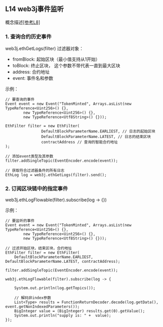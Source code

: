 ##  L14 web3j事件监听

 概念描述[[参考L8]](https://github.com/andyYuanFZM/Chain33_Dapp_develop/blob/main/L8%20web3.js%E5%90%88%E7%BA%A6%E4%BA%8B%E4%BB%B6/L8_readme.md) 

### 1. 查询合约历史事件  
web3j.ethGetLogs(filter)
过滤器对象：
- fromBlock: 起始区块（最小值支持从1开始）
- toBlock: 终止区块， 这个参数不带代表一直到最大区块
- address: 合约地址
- event: 事件名和参数

示例： 
```  
// 要查询的事件
Event event = new Event("TokenMinted", Arrays.asList(new TypeReference<Uint256>() {},
        new TypeReference<Uint256>() {},
        new TypeReference<Utf8String>() {}));

EthFilter filter = new EthFilter(
                DefaultBlockParameterName.EARLIEST, // 日志的起始区块
                DefaultBlockParameterName.LATEST, // 日志的结束区块
                contractAddress // 查询的智能合约地址
);

// 添加event类型及其参数
filter.addSingleTopic(EventEncoder.encode(event));

// 获取符合过滤器条件的所有日志
EthLog log = web3j.ethGetLogs(filter).send();
```  

### 2. 订阅区块链中的指定事件  
web3j.ethLogFlowable(filter).subscribe(log -> {})

示例：
```  
// 要监听的事件
Event event = new Event("TokenMinted", Arrays.asList(new TypeReference<Uint256>() {},
        new TypeReference<Uint256>() {},
        new TypeReference<Utf8String>() {}));

// 过滤开始区块，结束区块，合约地址
EthFilter filter = new EthFilter(
    DefaultBlockParameterName.EARLIEST, DefaultBlockParameterName.LATEST, contractAddress);
        
filter.addSingleTopic(EventEncoder.encode(event));

web3j.ethLogFlowable(filter).subscribe(log -> {

    System.out.println(log.getTopics());

    // 解码非index参数
    List<Type> results = FunctionReturnDecoder.decode(log.getData(), event.getNonIndexedParameters());
    BigInteger value = (BigInteger) results.get(0).getValue();
    System.out.println("supply is: " +  value);
});
```  
